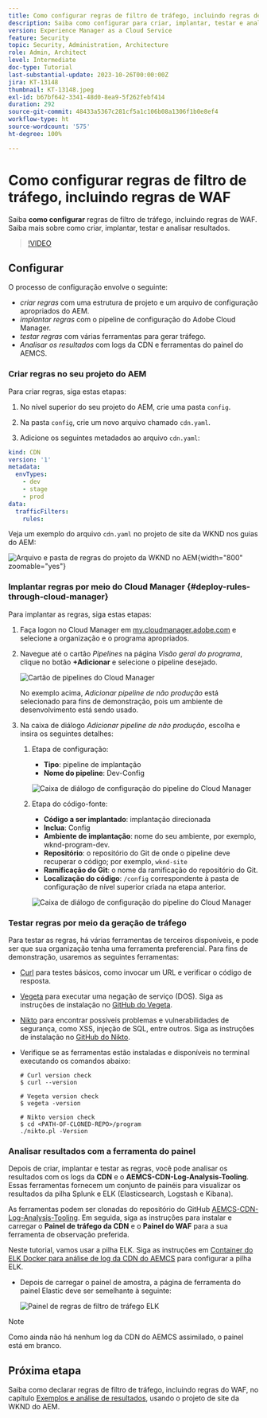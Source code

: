 ```yaml
---
title: Como configurar regras de filtro de tráfego, incluindo regras de WAF
description: Saiba como configurar para criar, implantar, testar e analisar os resultados das regras de filtro de tráfego, incluindo regras de WAF.
version: Experience Manager as a Cloud Service
feature: Security
topic: Security, Administration, Architecture
role: Admin, Architect
level: Intermediate
doc-type: Tutorial
last-substantial-update: 2023-10-26T00:00:00Z
jira: KT-13148
thumbnail: KT-13148.jpeg
exl-id: b67bf642-3341-48d0-8ea9-5f262febf414
duration: 292
source-git-commit: 48433a5367c281cf5a1c106b08a1306f1b0e8ef4
workflow-type: ht
source-wordcount: '575'
ht-degree: 100%

---
```


# Como configurar regras de filtro de tráfego, incluindo regras de WAF

Saiba **como configurar** regras de filtro de tráfego, incluindo regras de WAF. Saiba mais sobre como criar, implantar, testar e analisar resultados.

>[!VIDEO](https://video.tv.adobe.com/v/3425407?quality=12&learn=on)

## Configurar

O processo de configuração envolve o seguinte:

- _criar regras_ com uma estrutura de projeto e um arquivo de configuração apropriados do AEM.
- _implantar regras_ com o pipeline de configuração do Adobe Cloud Manager.
- _testar regras_ com várias ferramentas para gerar tráfego.
- _Analisar os resultados_ com logs da CDN e ferramentas do painel do AEMCS.

### Criar regras no seu projeto do AEM

Para criar regras, siga estas etapas:

1. No nível superior do seu projeto do AEM, crie uma pasta `config`.

1. Na pasta `config`, crie um novo arquivo chamado `cdn.yaml`.

1. Adicione os seguintes metadados ao arquivo `cdn.yaml`:

```yaml
kind: CDN
version: '1'
metadata:
  envTypes:
    - dev
    - stage
    - prod
data:
  trafficFilters:
    rules:
```

Veja um exemplo do arquivo `cdn.yaml` no projeto de site da WKND nos guias do AEM:

![Arquivo e pasta de regras do projeto da WKND no AEM](./assets/wknd-rules-file-and-folder.png){width="800" zoomable="yes"}

### Implantar regras por meio do Cloud Manager {#deploy-rules-through-cloud-manager}

Para implantar as regras, siga estas etapas:

1. Faça logon no Cloud Manager em [my.cloudmanager.adobe.com](https://my.cloudmanager.adobe.com/) e selecione a organização e o programa apropriados.

1. Navegue até o cartão _Pipelines_ na página _Visão geral do programa_, clique no botão **+Adicionar** e selecione o pipeline desejado.

   ![Cartão de pipelines do Cloud Manager](./assets/cloud-manager-pipelines-card.png)

   No exemplo acima, _Adicionar pipeline de não produção_ está selecionado para fins de demonstração, pois um ambiente de desenvolvimento está sendo usado.

1. Na caixa de diálogo _Adicionar pipeline de não produção_, escolha e insira os seguintes detalhes:

   1. Etapa de configuração:

      - **Tipo**: pipeline de implantação
      - **Nome do pipeline**: Dev-Config

      ![Caixa de diálogo de configuração do pipeline do Cloud Manager](./assets/cloud-manager-config-pipeline-step1-dialog.png)

   2. Etapa do código-fonte:

      - **Código a ser implantado**: implantação direcionada
      - **Inclua**: Config
      - **Ambiente de implantação**: nome do seu ambiente, por exemplo, wknd-program-dev.
      - **Repositório**: o repositório do Git de onde o pipeline deve recuperar o código; por exemplo, `wknd-site`
      - **Ramificação do Git**: o nome da ramificação do repositório do Git.
      - **Localização do código**: `/config` correspondente à pasta de configuração de nível superior criada na etapa anterior.

      ![Caixa de diálogo de configuração do pipeline do Cloud Manager](./assets/cloud-manager-config-pipeline-step2-dialog.png)

### Testar regras por meio da geração de tráfego

Para testar as regras, há várias ferramentas de terceiros disponíveis, e pode ser que sua organização tenha uma ferramenta preferencial. Para fins de demonstração, usaremos as seguintes ferramentas:

- [Curl](https://curl.se/) para testes básicos, como invocar um URL e verificar o código de resposta.

- [Vegeta](https://github.com/tsenart/vegeta) para executar uma negação de serviço (DOS). Siga as instruções de instalação no [GitHub do Vegeta](https://github.com/tsenart/vegeta#install).

- [Nikto](https://github.com/sullo/nikto/wiki) para encontrar possíveis problemas e vulnerabilidades de segurança, como XSS, injeção de SQL, entre outros. Siga as instruções de instalação no [GitHub do Nikto](https://github.com/sullo/nikto).

- Verifique se as ferramentas estão instaladas e disponíveis no terminal executando os comandos abaixo:

  ```shell
  # Curl version check
  $ curl --version
  
  # Vegeta version check
  $ vegeta -version
  
  # Nikto version check
  $ cd <PATH-OF-CLONED-REPO>/program
  ./nikto.pl -Version
  ```

### Analisar resultados com a ferramenta do painel

Depois de criar, implantar e testar as regras, você pode analisar os resultados com os logs da **CDN** e o **AEMCS-CDN-Log-Analysis-Tooling**. Essas ferramentas fornecem um conjunto de painéis para visualizar os resultados da pilha Splunk e ELK (Elasticsearch, Logstash e Kibana).

As ferramentas podem ser clonadas do repositório do GitHub [AEMCS-CDN-Log-Analysis-Tooling](https://github.com/adobe/AEMCS-CDN-Log-Analysis-Tooling). Em seguida, siga as instruções para instalar e carregar o **Painel de tráfego da CDN** e o **Painel do WAF** para a sua ferramenta de observação preferida.

Neste tutorial, vamos usar a pilha ELK. Siga as instruções em [Container do ELK Docker para análise de log da CDN do AEMCS](https://github.com/adobe/AEMCS-CDN-Log-Analysis-Tooling/blob/main/ELK/README.md) para configurar a pilha ELK.

- Depois de carregar o painel de amostra, a página de ferramenta do painel Elastic deve ser semelhante à seguinte:

  ![Painel de regras de filtro de tráfego ELK](./assets/elk-dashboard.png)

>[!NOTE]
>
>    Como ainda não há nenhum log da CDN do AEMCS assimilado, o painel está em branco.


## Próxima etapa

Saiba como declarar regras de filtro de tráfego, incluindo regras do WAF, no capítulo [Exemplos e análise de resultados](./examples-and-analysis.md), usando o projeto de site da WKND do AEM.
